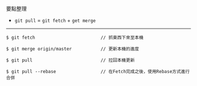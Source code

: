 要點整理
- `git pull` = `git fetch` + `get merge`

---

```
$ git fetch							// 抓東西下來至本機
```

```
$ git merge origin/master			// 更新本機的進度
```

```
$ git pull							// 拉回本機更新
```

```
$ git pull --rebase					// 在Fetch完成之後，使用Rebase方式進行合併
```